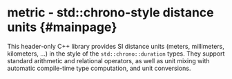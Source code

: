 metric - std::chrono-style distance units {#mainpage}
=========================================

This header-only C++ library provides SI distance units (meters, millimeters,
kilometers, ...) in the style of the `std::chrono::duration` types. They
support standard arithmetic and relational operators, as well as unit mixing
with automatic compile-time type computation, and unit conversions.
